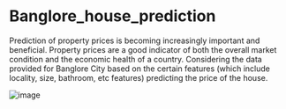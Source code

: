# Banglore_house_prediction

Prediction of property prices is becoming increasingly important and beneficial.
Property prices are a good indicator of both the overall market condition and the
economic health of a country. Considering the data provided for Banglore City
based on the certain features (which include locality, size, bathroom, etc features)
predicting the price of the house.

![image](https://user-images.githubusercontent.com/85283934/132107957-86e76983-9298-438f-9d35-10853fa2b59e.png)
